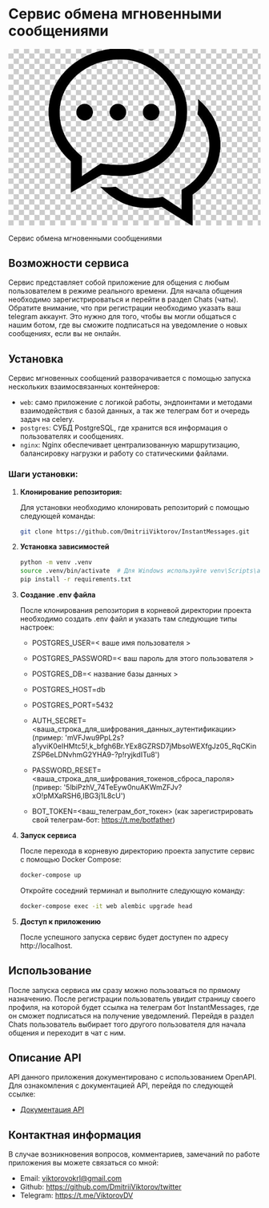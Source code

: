# Сервис обмена мгновенными сообщениями
![instant-messages-logo](app/static/logo.jpg)

Сервис обмена мгновенными сообщениями

## Возможности сервиса

Сервис представляет собой приложение для общения с любым пользователем в режиме реального времени.
Для начала общения необходимо зарегистрироваться и перейти в раздел Chats (чаты).
Обратите внимание, что при регистрации необходимо указать ваш telegram аккаунт. 
Это нужно для того, чтобы вы могли общаться с нашим ботом, где вы сможите подписаться на уведомление о новых сообщениях,
если вы не онлайн.

## Установка

Сервис мгновенных сообщений разворачивается с помощью запуска нескольких взаимосвязанных контейнеров:

- `web`: само приложение с логикой работы, эндпоинтами и методами 
взаимодействия с базой данных, а так же телеграм бот и очередь задач на celery.
- `postgres`: СУБД PostgreSQL, где хранится вся информация о пользователях и сообщениях.
- `nginx`: Nginx обеспечивает централизованную маршрутизацию, балансировку нагрузки и работу со статическими файлами.

### Шаги установки:

1. **Клонирование репозитория:**
   
   Для установки необходимо клонировать репозиторий с помощью следующей команды:
   ```bash
   git clone https://github.com/DmitriiViktorov/InstantMessages.git
    ```

2. **Установка зависимостей**
   
   ```bash
   python -m venv .venv
   source .venv/bin/activate  # Для Windows используйте venv\Scripts\activate
   pip install -r requirements.txt
   ```

3. **Создание .env файла**

   После клонирования репозитория в корневой директории проекта необходимо создать 
   .env файл и указать там следующие типы настроек:

   - POSTGRES_USER=< ваше имя пользователя >
   - POSTGRES_PASSWORD=< ваш пароль для этого пользователя >
   - POSTGRES_DB=< название базы данных >
   - POSTGRES_HOST=db
   - POSTGRES_PORT=5432

   - AUTH_SECRET=<ваша_строка_для_шифрования_данных_аутентификации>
     (пример: 'mVFJwu9PpL2s?a1yviK0eIHMtc5!,k_bfgh6Br.YEx8GZRSD7jMbsoWEXfgJz05_RqCKinZSP6eLDNvhmG2YHA9-?p!ryjkdITu8')
   
   - PASSWORD_RESET=<ваша_строка_для_шифрования_токенов_сброса_пароля>
     (привер: '5lbiPzhV_74TeEyw0nuAKWmZFJv?xO!pMXaRSH6,IBG3j1L8cU')
   
   - BOT_TOKEN=<ваш_телеграм_бот_токен>
     (как зарегистрировать свой телеграм-бот: https://t.me/botfather)
   
   
4. **Запуск сервиса**
   
    После перехода в корневую директорию проекта запустите сервис с помощью Docker Compose:
    ```bash
    docker-compose up
    ```
    Откройте соседний терминал и выполните следующую команду:
    ```bash
    docker-compose exec -it web alembic upgrade head
    ```

5. **Доступ к приложению**

    После успешного запуска сервис будет доступен по адресу http://localhost.


## Использование

После запуска сервиса им сразу можно пользоваться по прямому назначению. 
После регистрации пользователь увидит страницу своего профиля, на которой будет ссылка на телеграм бот InstantMessages,
где он сможет подписаться на получение уведомлений.
Перейдя в раздел Chats пользователь выбирает того другого пользователя для начала общения и переходит в чат с ним.


## Описание API

API данного приложения документировано с использованием OpenAPI. 
Для ознакомления с документацией API, перейдя по следующей ссылке:

- [Документация API](http://localhost:5050/docs)


## Контактная информация

В случае возникновения вопросов, комментариев, замечаний по работе приложения вы можете связаться со мной:
- Email: viktorovokrl@gmail.com
- Github: https://github.com/DmitriiViktorov/twitter
- Telegram: https://t.me/ViktorovDV

